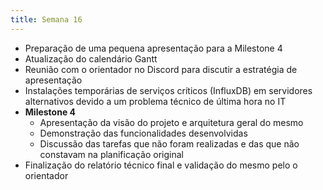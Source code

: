 ```yaml
---
title: Semana 16
---
```


- Preparação de uma pequena apresentação para a Milestone 4
- Atualização do calendário Gantt
- Reunião com o orientador no Discord para discutir a estratégia de apresentação
- Instalações temporárias de serviços críticos (InfluxDB) em servidores alternativos devido a um problema técnico de última hora no IT
- **Milestone 4**
    - Apresentação da visão do projeto e arquitetura geral do mesmo
    - Demonstração das funcionalidades desenvolvidas
    - Discussão das tarefas que não foram realizadas e das que não constavam na planificação original
- Finalização do relatório técnico final e validação do mesmo pelo o orientador


